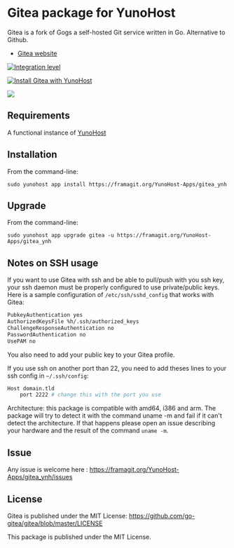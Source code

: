 # Gitea package for YunoHost

Gitea is a fork of Gogs a self-hosted Git service written in Go. Alternative to Github.
- [Gitea website](http://gitea.io)

[![Integration level](https://dash.yunohost.org/integration/gitea.svg)](https://ci-apps.yunohost.org/jenkins/job/gitea%20%28Community%29/lastBuild/consoleFull) 

[![Install Gitea with YunoHost](https://install-app.yunohost.org/install-with-yunohost.png)](https://install-app.yunohost.org/?app=gitea)

![](https://gitea.io/images/screenshot.png)
## Requirements
A functional instance of [YunoHost](https://yunohost.org)

## Installation
From the command-line:

`sudo yunohost app install https://framagit.org/YunoHost-Apps/gitea_ynh`

## Upgrade
From the command-line:

`sudo yunohost app upgrade gitea -u https://framagit.org/YunoHost-Apps/gitea_ynh`

## Notes on SSH usage
If you want to use Gitea with ssh and be able to pull/push with you ssh key, your ssh daemon must be properly configured to use private/public keys. Here is a sample configuration of `/etc/ssh/sshd_config` that works with Gitea:

```bash
PubkeyAuthentication yes
AuthorizedKeysFile %h/.ssh/authorized_keys
ChallengeResponseAuthentication no
PasswordAuthentication no
UsePAM no
```

You also need to add your public key to your Gitea profile.

If you use ssh on another port than 22, you need to add theses lines to your ssh config in `~/.ssh/config`:

```bash
Host domain.tld
    port 2222 # change this with the port you use
```


Architecture: this package is compatible with amd64, i386 and arm. The package will try to detect it with the command uname -m and fail if it can't detect the architecture. If that happens please open an issue describing your hardware and the result of the command `uname -m`.

## Issue

Any issue is welcome here : https://framagit.org/YunoHost-Apps/gitea_ynh/issues

## License
Gitea is published under the MIT License:
https://github.com/go-gitea/gitea/blob/master/LICENSE

This package is published under the MIT License.